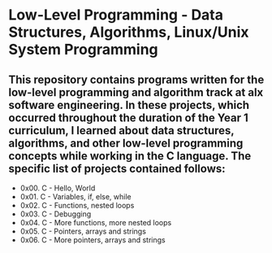 # Low-Level Programming - Data Structures, Algorithms, Linux/Unix System Programming
## This repository contains programs written for the low-level programming and algorithm track at alx software engineering. In these projects, which occurred throughout the duration of the Year 1 curriculum, I learned about data structures, algorithms, and other low-level programming concepts while working in the C language. The specific list of projects contained follows:

+ 0x00. C - Hello, World
+ 0x01. C - Variables, if, else, while
+ 0x02. C - Functions, nested loops
+ 0x03. C - Debugging
+ 0x04. C - More functions, more nested loops
+ 0x05. C - Pointers, arrays and strings
+ 0x06. C - More pointers, arrays and strings
